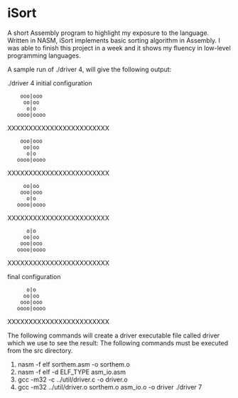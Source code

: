 # iSort
 A short Assembly program to highlight my exposure to the language. Written in NASM, iSort implements basic sorting algorithm in Assembly. I was able to finish this project in a week and it shows my fluency in low-level programming languages. 

A sample run of ./driver 4, will give the following output:

./driver 4
initial configuration

        ooo|ooo
         oo|oo
          o|o
       oooo|oooo
XXXXXXXXXXXXXXXXXXXXXXXX

        ooo|ooo
         oo|oo
          o|o
       oooo|oooo
XXXXXXXXXXXXXXXXXXXXXXXX

         oo|oo
        ooo|ooo
          o|o
       oooo|oooo
XXXXXXXXXXXXXXXXXXXXXXXX

          o|o
         oo|oo
        ooo|ooo
       oooo|oooo
XXXXXXXXXXXXXXXXXXXXXXXX

final configuration

          o|o
         oo|oo
        ooo|ooo
       oooo|oooo
XXXXXXXXXXXXXXXXXXXXXXXX

The following commands will create a driver executable file called driver which we use to see the result: The following commands must be executed from the src directory.
1) nasm -f elf sorthem.asm -o sorthem.o
2) nasm -f elf -d ELF_TYPE asm_io.asm
3) gcc -m32 -c ../util/driver.c -o driver.o
4) gcc -m32 ../util/driver.o sorthem.o asm_io.o -o driver
./driver 7